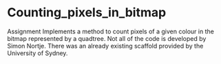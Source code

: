 # Counting_pixels_in_bitmap
Assignment Implements a method to count pixels of a given colour in the bitmap represented by a quadtree. Not all of the code is developed by Simon Nortje. There was an already existing scaffold provided by the University of Sydney.
